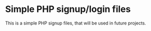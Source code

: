 # Simple PHP signup/login files
This is a simple PHP signup files, that will be used in future projects.
